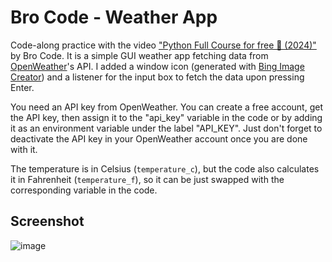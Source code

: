 # Bro Code - Weather App

Code-along practice with the video ["Python Full Course for free 🐍 (2024)"](https://www.youtube.com/watch?v=ix9cRaBkVe0) by Bro Code. It is a simple GUI weather app fetching data from [OpenWeather](https://home.openweathermap.org/)'s API. I added a window icon (generated with [Bing Image Creator](https://www.bing.com/images/create)) and a listener for the input box to fetch the data upon pressing Enter.

You need an API key from OpenWeather. You can create a free account, get the API key, then assign it to the "api_key" variable in the code or by adding it as an environment variable under the label "API_KEY". Just don't forget to deactivate the API key in your OpenWeather account once you are done with it.

The temperature is in Celsius (`temperature_c`), but the code also calculates it in Fahrenheit (`temperature_f`), so it can be just swapped with the corresponding variable in the code.

## Screenshot

![image](https://github.com/user-attachments/assets/49596fc1-851e-42bb-b379-cff9cc23a666)
